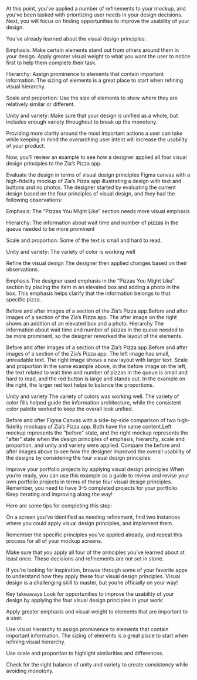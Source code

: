 At this point, you’ve applied a number of refinements to your mockup, and you’ve been tasked with prioritizing user needs in your design decisions. Next, you will focus on finding opportunities to improve the usability of your design. 

You’ve already learned about the visual design principles: 

Emphasis: Make certain elements stand out from others around them in your design. Apply greater visual weight to what you want the user to notice first to help them complete their task.

Hierarchy: Assign prominence to elements that contain important information. The sizing of elements is a great place to start when refining visual hierarchy.

Scale and proportion: Use the size of elements to show where they are relatively similar or different.

Unity and variety: Make sure that your design is unified as a whole, but includes enough variety throughout to break up the monotony.

Providing more clarity around the most important actions a user can take while keeping in mind the overarching user intent will increase the usability of your product.

Now, you’ll review an example to see how a designer applied all four visual design principles to the Zia’s Pizza app.

Evaluate the design in terms of visual design principles
Figma canvas with a high-fidelity mockup of Zia’s Pizza app illustrating a design with text and buttons and no photos.
The designer started by evaluating the current design based on the four principles of visual design, and they had the following observations:

Emphasis: The “Pizzas You Might Like” section needs more visual emphasis

Hierarchy: The information about wait time and number of pizzas in the queue needed to be more prominent 

Scale and proportion: Some of the text is small and hard to read.

Unity and variety: The variety of color is working well

Refine the visual design
The designer then applied changes based on their observations.    

Emphasis 
The designer used emphasis in the “Pizzas You Might Like” section by placing the item in an elevated box and adding a photo in the box. This emphasis helps clarify that the information belongs to that specific pizza.  

Before and after images of a section of the Zia’s Pizza app.Before and after images of a section of the Zia’s Pizza app. The after image on the right shows an addition of an elevated box and a photo.
Hierarchy 
The information about wait time and number of pizzas in the queue needed to be more prominent, so the designer reworked the layout of the elements.

Before and after images of a section of the Zia’s Pizza app.Before and after images of a section of the Zia’s Pizza app. The left image has small, unreadable text. The right image shows a new layout with larger text.
Scale and proportion 
In the same example above, in the before image on the left, the text related to wait time and number of pizzas in the queue is small and hard to read, and the red button is large and stands out. In the example on the right, the larger red text helps to balance the proportions.

Unity and variety 
The variety of colors was working well. The variety of color fills helped guide the information architecture, while the consistent color palette worked to keep the overall look unified. 

Before and after
Figma Canvas with a side-by-side comparison of two high-fidelity mockups of Zia’s Pizza app. Both have the same content.Left mockup represents the “before” state, and the right mockup represents the “after” state when the design principles of emphasis, hierarchy, scale and proportion, and unity and variety were applied.
Compare the before and after images above to see how the designer improved the overall usability of the designs by considering the four visual design principles. 

Improve your portfolio projects by applying visual design principles
When you’re ready, you can use this example as a guide to review and revise your own portfolio projects in terms of these four visual design principles. Remember, you need to have 3–5 completed projects for your portfolio. Keep iterating and improving along the way!

Here are some tips for completing this step:

On a screen you’ve identified as needing refinement, find two instances where you could apply visual design principles, and implement them. 

Remember the specific principles you’ve applied already, and repeat this process for all of your mockup screens. 

Make sure that you apply all four of the principles you’ve learned about at least once. These decisions and refinements are not set in stone.

If you’re looking for inspiration, browse through some of your favorite apps to understand how they apply these four visual design principles. Visual design is a challenging skill to master, but you’re officially on your way! 

Key takeaways
Look for opportunities to improve the usability of your design by applying the four visual design principles in your work:

Apply greater emphasis and visual weight to elements that are important to a user.

Use visual hierarchy to assign prominence to elements that contain important information. The sizing of elements is a great place to start when refining visual hierarchy.

Use scale and proportion to highlight similarities and differences.

Check for the right balance of unity and variety to create consistency while avoiding monotony.  